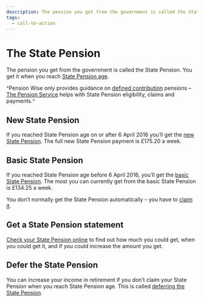 ```yaml
---
description: The pension you get from the government is called the State Pension. Pension Wise only provides guidance on defined contribution pensions.
tags:
  - call-to-action
---
```


# The State Pension

The pension you get from the government is called the State Pension. You get it when you reach [State Pension age](https://www.gov.uk/calculate-state-pension).

^Pension Wise only provides guidance on [defined contribution](/en/pension-types) pensions – [The Pension Service](https://www.gov.uk/contact-pension-service) helps with State Pension eligibility, claims and payments.^

## New State Pension

If you reached State Pension age on or after 6 April 2016 you’ll get the [new State Pension](https://www.gov.uk/new-state-pension). The full new State Pension payment is £175.20 a week.

## Basic State Pension

If you reached State Pension age before 6 April 2016, you’ll get the [basic State Pension](https://www.gov.uk/state-pension/overview). The most you can currently get from the basic State Pension is £134.25 a week.

You don’t normally get the State Pension automatically – you have to [claim it](https://www.gov.uk/new-state-pension/how-to-claim).

## Get a State Pension statement

[Check your State Pension online](https://www.gov.uk/check-state-pension) to find out how much you could get, when you could get it, and if you could increase the amount you get.

## Defer the State Pension

You can increase your income in retirement if you don’t claim your State Pension when you reach State Pension age. This is called [deferring the State Pension](https://www.gov.uk/deferring-state-pension).
